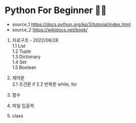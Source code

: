 # Python For Beginner 🧗‍♀️

* source_1 https://docs.python.org/ko/3/tutorial/index.html
* source_2 https://wikidocs.net/book/	

1. 자료구조 - 2022/06/28  
	1.1 List  
	1.2 Tuple  
	1.3 Dictionary  
	1.4 Set  
	1.5 Boolean  

2. 제어문  
	2.1 조건문 if 
	2.2 반복문 while, for

3. 함수

4. 파일 입출력

5. class
